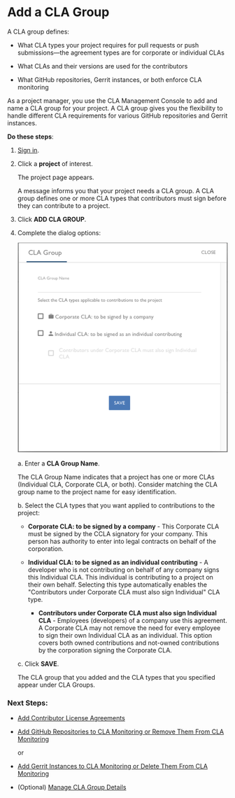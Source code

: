 # Add a CLA Group

A CLA group defines:

* What CLA types your project requires for pull requests or push submissions—the agreement types are for corporate or individual CLAs

* What CLAs and their versions are used for the contributors

* What GitHub repositories, Gerrit instances, or both enforce CLA monitoring

As a project manager, you use the CLA Management Console to add and name a CLA group for your project. A CLA group gives you the flexibility to handle different CLA requirements for various GitHub repositories and Gerrit instances.

**Do these steps**:

1. [Sign in](Sign-In-to-the-CLA-Management-Console.md).

1. Click a **project** of interest.

   The project page appears.

   A message informs you that your project needs a CLA group. A CLA group defines one or more CLA types that contributors must sign before they can contribute to a project. 

1. Click **ADD CLA GROUP**.

1. Complete the dialog options:

   ![CLA CLA Group](imgs/CLA-CLA-Group.png)

   a. Enter a **CLA Group Name**.

      The CLA Group Name indicates that a project has one or more CLAs (Individual CLA, Corporate CLA, or both). Consider matching the CLA group name to the project name for easy identification.

   b. Select the CLA types that you want applied to contributions to the project:

      * **Corporate CLA: to be signed by a company** - This Corporate CLA must be signed by the CCLA signatory for your company. This person has authority to enter into legal contracts on behalf of the corporation.

      * **Individual CLA: to be signed as an individual contributing** - A developer who is not contributing on behalf of any company signs this Individual CLA. This individual is contributing to a project on their own behalf. Selecting this type automatically enables the "Contributors under Corporate CLA must also sign Individual" CLA type.

         * **Contributors under Corporate CLA must also sign Individual CLA** - Employees (developers) of a company use this agreement. A Corporate CLA may not remove the need for every employee to sign their own Individual CLA as an individual. This option covers both owned contributions and not-owned contributions by the corporation signing the Corporate CLA.

   c. Click **SAVE**.

   The CLA group that you added and the CLA types that you specified appear under CLA Groups.

### Next Steps:

* [Add Contributor License Agreements](Add-Contributor-License-Agreements.md)

* [Add GitHub Repositories to CLA Monitoring or Remove Them From CLA Monitoring](Add-GitHub-Repositories-to-CLA-Monitoring-or-Remove-Them-From-CLA-Monitoring.md)

   or

* [Add Gerrit Instances to CLA Monitoring or Delete Them From CLA Monitoring](Add-Gerrit-Instances-to-CLA-Monitoring-or-Delete-Them-From-CLA-Monitoring.md)

* (Optional) [Manage CLA Group Details](Manage-CLA-Group-Details.md)